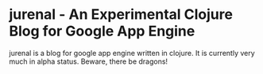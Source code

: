 # jurenal - An Experimental Clojure Blog for Google App Engine

jurenal is a blog for google app engine written in clojure. It is currently very much in alpha status. Beware, there be dragons!
